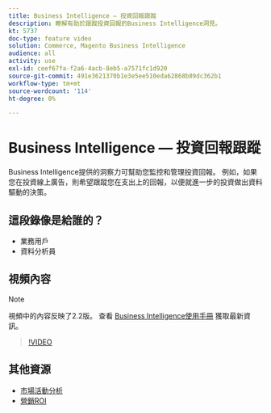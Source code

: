 ```yaml
---
title: Business Intelligence — 投資回報跟蹤
description: 瞭解有助於跟蹤投資回報的Business Intelligence洞見。
kt: 5737
doc-type: feature video
solution: Commerce, Magento Business Intelligence
audience: all
activity: use
exl-id: ceef67fa-f2a6-4acb-8eb5-a7571fc1d920
source-git-commit: 491e3621370b1e3e5ee510eda62868b89dc362b1
workflow-type: tm+mt
source-wordcount: '114'
ht-degree: 0%

---
```


# Business Intelligence — 投資回報跟蹤

Business Intelligence提供的洞察力可幫助您監控和管理投資回報。 例如，如果您在投資線上廣告，則希望跟蹤您在支出上的回報，以便就進一步的投資做出資料驅動的決策。

## 這段錄像是給誰的？

- 業務用戶
- 資料分析員

## 視頻內容

>[!NOTE]
>
>視頻中的內容反映了2.2版。 查看 [Business Intelligence使用手冊](https://docs.magento.com/mbi/) 獲取最新資訊。

>[!VIDEO](https://video.tv.adobe.com/v/35991?quality=12&learn=on)

## 其他資源

- [市場活動分析](https://docs.magento.com/mbi/data-analyst/analysis/camp-analysis.html)
- [營銷ROI](https://docs.magento.com/mbi/data-analyst/analysis/marketing-roi.html)
